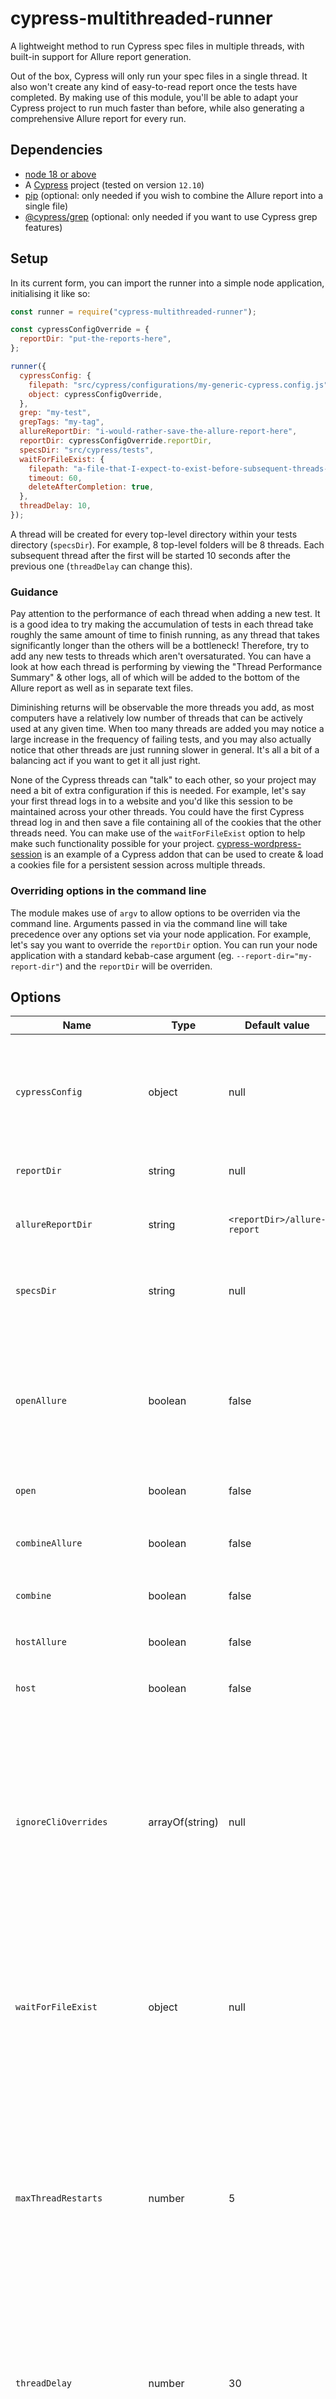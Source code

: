 # cypress-multithreaded-runner

A lightweight method to run Cypress spec files in multiple threads, with built-in support for Allure report generation.

Out of the box, Cypress will only run your spec files in a single thread. It also won't create any kind of easy-to-read report once the tests have completed. By making use of this module, you'll be able to adapt your Cypress project to run much faster than before, while also generating a comprehensive Allure report for every run.

## Dependencies

- [node 18 or above](https://nodejs.org/en/download)
- A [Cypress](https://www.npmjs.com/package/cypress) project (tested on version `12.10`)
- [pip](https://pypi.org/project/pip/) (optional: only needed if you wish to combine the Allure report into a single file)
- [@cypress/grep](https://www.npmjs.com/package/@cypress/grep) (optional: only needed if you want to use Cypress grep features)

## Setup

In its current form, you can import the runner into a simple node application, initialising it like so:

```javascript
const runner = require("cypress-multithreaded-runner");

const cypressConfigOverride = {
  reportDir: "put-the-reports-here",
};

runner({
  cypressConfig: {
    filepath: "src/cypress/configurations/my-generic-cypress.config.js",
    object: cypressConfigOverride,
  },
  grep: "my-test",
  grepTags: "my-tag",
  allureReportDir: "i-would-rather-save-the-allure-report-here",
  reportDir: cypressConfigOverride.reportDir,
  specsDir: "src/cypress/tests",
  waitForFileExist: {
    filepath: "a-file-that-I-expect-to-exist-before-subsequent-threads-run.txt",
    timeout: 60,
    deleteAfterCompletion: true,
  },
  threadDelay: 10,
});
```

A thread will be created for every top-level directory within your tests directory (`specsDir`). For example, 8 top-level folders will be 8 threads. Each subsequent thread after the first will be started 10 seconds after the previous one (`threadDelay` can change this).

### Guidance

Pay attention to the performance of each thread when adding a new test. It is a good idea to try making the accumulation of tests in each thread take roughly the same amount of time to finish running, as any thread that takes significantly longer than the others will be a bottleneck! Therefore, try to add any new tests to threads which aren't oversaturated. You can have a look at how each thread is performing by viewing the "Thread Performance Summary" & other logs, all of which will be added to the bottom of the Allure report as well as in separate text files.

Diminishing returns will be observable the more threads you add, as most computers have a relatively low number of threads that can be actively used at any given time. When too many threads are added you may notice a large increase in the frequency of failing tests, and you may also actually notice that other threads are just running slower in general. It's all a bit of a balancing act if you want to get it all just right.

None of the Cypress threads can "talk" to each other, so your project may need a bit of extra configuration if this is needed. For example, let's say your first thread logs in to a website and you'd like this session to be maintained across your other threads. You could have the first Cypress thread log in and then save a file containing all of the cookies that the other threads need. You can make use of the `waitForFileExist` option to help make such functionality possible for your project. [cypress-wordpress-session](https://www.npmjs.com/package/cypress-wordpress-session) is an example of a Cypress addon that can be used to create & load a cookies file for a persistent session across multiple threads.

### Overriding options in the command line

The module makes use of `argv` to allow options to be overriden via the command line. Arguments passed in via the command line will take precedence over any options set via your node application. For example, let's say you want to override the `reportDir` option. You can run your node application with a standard kebab-case argument (eg. `--report-dir="my-report-dir"`) and the `reportDir` will be overriden.

## Options

| Name                       | Type    | Default value               | Description                                                                                                                                                                                                                                                                     |
| -------------------------- | ------- | --------------------------- | ------------------------------------------------------------------------------------------------------------------------------------------------------------------------------------------------------------------------------------------------------------------------------- |
| `cypressConfig`            | object  | null                        | The config that'll be passed through to every Cypress instance. For specific options, see [table below](#cypressconfig).                                                                                                                                                                          |
| `reportDir`                | string  | null                        | The location to save the full report to                                                                                                                                                                                                                                         |
| `allureReportDir`          | string  | `<reportDir>/allure-report` | A different location to save the Allure report, specifically                                                                                                                                                                                                                    |
| `specsDir`                 | string  | null                        | The top-level directory containing all Cypress spec files are                                                                                                                                                                                                                   |
| `openAllure`               | boolean | false                       | Open the Allure report after it's generated.<br>If `combineAllure` is also passed in, it'll open the combined Allure report instead.<br>If `hostAllure` is also passed in, `openAllure` will be ignored.                                                                        |
| `open`                     | boolean | false                       | Alias for `openAllure`                                                                                                                                                                                                                                                          |
| `combineAllure`            | boolean | false                       | Combine the Allure report into a single file (complete.html). Requires pip to be installed.                                                                                                                                                                                     |
| `combine`                  | boolean | false                       | Alias for `combineAllure`                                                                                                                                                                                                                                                       |
| `hostAllure`               | boolean | false                       | Spin up a localhost for the Allure report after it's generated                                                                                                                                                                                                                  |
| `host`                     | boolean | false                       | Alias for `hostAllure`                                                                                                                                                                                                                                                          |
|`ignoreCliOverrides`| arrayOf(string) | null| A list of keys of properties that you don't want the CLI to override when you run an instance of cypress-multithreaded-runner. This will enable your node app to do a custom override of that uses a combination of the CLI and itself. See [here](#ignoreclioverrides-example) for an example|
| `waitForFileExist`         | object  | null                        | Wait for a specific file to exist (and larger than 0 bytes in size) before subsequent threads begin. For specific options, see [table below](#waitforfileexist).                                                                                                                                     |
| `maxThreadRestarts`        | number  | 5                           | Should an instance of Cypress crash, it may be restarted up to this many times until all threads complete successfully. Note that any spec file that fails in a `beforeEach` hook will be considered a crash. This behaviour may be amended in a future version of this module. |
| `threadDelay`              | number  | 30                          | The amount seconds to wait before starting the next thread, unless the current Cypress instance has already started running                                                                                                                                                     |
| `alwaysWaitForThreadDelay` | boolean | false                       | Always wait for the total `threadDelay` time to elapse before starting the next thread, even if the current Cypress instance has started running                                                                                                                                |
| `threadTimeout`            | number  | 600                         | The maximum amount of seconds to wait for a thread to respond before it's considered a crash. Every time any thread logs something, the timeout will be reset. Set to 0 to have no timeout at all.                                                                              |
| `grep`                     | string  | null                        | `grep` arg to be passed through to each Cypress instance. See [here](https://www.npmjs.com/package/@cypress/grep) for more information.                                                                                                                                         |
| `grepTags`                 | string  | null                        | `grepTags` arg to be passed through to each Cypress instance. See [here](https://www.npmjs.com/package/@cypress/grep) for more information.                                                                                                                                     |
| `passthroughEnvArgs`       | string  | null                        | Additional Cypress environment arguments to be passed through to each Cypress instance. No preprocessing will be done to this string.                                                                                                                                           |

### cypressConfig

| Name       | Type   | Default value | Description                                                                                                                        |
| ---------- | ------ | ------------- | ---------------------------------------------------------------------------------------------------------------------------------- |
| `filepath` | string | null          | A config file to be passed through to every Cypress instance                                                                       |
| `object`   | object | null          | A config object to be passed through to every Cypress instance. Any overlapping options will override those set via the `filepath` |

### waitForFileExist

| Name                    | Type    | Default value | Description                                                                                                                                                                                                            |
| ----------------------- | ------- | ------------- | ---------------------------------------------------------------------------------------------------------------------------------------------------------------------------------------------------------------------- |
| `filepath`              | string  | null          | The file you wish all threads except the first one to wait for                                                                                                                                                         |
| `minSize`               | number  | 2             | The minimum acceptable size (in bytes) for the file. Default is therefore 2 bytes. A null file will be 0 bytes.<br>If the file exists but has a size smaller than this value, it'll be treated as if it doesn't exist. |
| `timeout`               | number  | 60            | The maximum amount of seconds to wait for the file to exist. The threads will begin when the time elapses, regardless of whether the file exists or not.                                                               |
| `deleteAfterCompletion` | boolean | false         | Delete the file once all threads have completed                                                                                                                                                                        |

### ignoreCliOverrides example

Let's say in your node app, you want your instance of cypress-multithreaded-runner to always include a specific tag for `grepTags` (`@tag1`), like so:

```javascript
const runner = require("cypress-multithreaded-runner");

const cypressConfigOverride = {
  reportDir: "put-the-reports-here",
};

runner({
  cypressConfig: {
    filepath: "src/cypress/configurations/my-generic-cypress.config.js",
    object: cypressConfigOverride,
  },
  reportDir: cypressConfigOverride.reportDir,
  specsDir: "src/cypress/tests",
  grepTags: "@tag1",
});
```

However, if you then run your app in the command line with argument `--grepTags="@tag2"`, the `grepTags` value will be set to `@tag2` instead. By making use of `ignoreCliOverrides` (as well as [yargs](https://www.npmjs.com/package/yargs)) you can write your own function to combine both of these values for `grepTags`:

```javascript
const runner = require("cypress-multithreaded-runner");

const yargs = require('yargs/yargs');
const { hideBin } = require('yargs/helpers');

const { argv } = yargs(hideBin(process.argv));

const grepTags = [argv.grepTags, '@tag1'].filter((str) => str).join(' ');

const cypressConfigOverride = {
  reportDir: "put-the-reports-here",
};

runner({
  cypressConfig: {
    filepath: "src/cypress/configurations/my-generic-cypress.config.js",
    object: cypressConfigOverride,
  },
  reportDir: cypressConfigOverride.reportDir,
  specsDir: "src/cypress/tests",
  grepTags,
  ignoreCliOverrides: ['grepTags'],
});
```

As you've now instructed cypress-multithreaded-runner to not overwrite the `grepTags` value with the command line argument, the above code would make the `grepTags` value equal to `@tag2 @tag1` when you run your app with the argument `--grepTags="@tag2"`.
